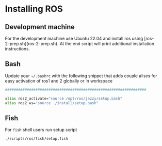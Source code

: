 # Installing ROS

## Development machine

For the development machine use Ubuntu 22.04 and install ros using \[ros-2-prep.sh\](ros-2-prep.sh). At the end script will print additional installation instructions.

## Bash

Update your `~/.bashrc` with the following snippet that adds couple alises for easy activation of ros1 and 2 globally or in workspace

```bash
#################################################################

alias ros2_activate="source /opt/ros/jazzy/setup.bash"
alias ros2_ws="source ./install/setup.bash"
```

## Fish

For `fish` shell users run setup script

```bash
./scripts/ros/fish/setup.fish
```
